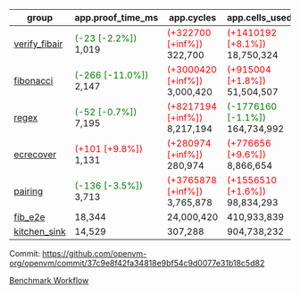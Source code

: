 | group | app.proof_time_ms | app.cycles | app.cells_used | leaf.proof_time_ms | leaf.cycles | leaf.cells_used |
| -- | -- | -- | -- | -- | -- | -- |
| [verify_fibair](https://github.com/openvm-org/openvm/blob/benchmark-results/benchmarks-pr/1567/verify_fibair-37c9e8f42fa34818e9bf54c9d0077e31b18c5d82.md) |<span style='color: green'>(-23 [-2.2%])</span> 1,019 | <span style='color: red'>(+322700 [+inf%])</span> 322,700 | <span style='color: red'>(+1410192 [+8.1%])</span> 18,750,324 |- | - | - |
| [fibonacci](https://github.com/openvm-org/openvm/blob/benchmark-results/benchmarks-pr/1567/fibonacci-37c9e8f42fa34818e9bf54c9d0077e31b18c5d82.md) |<span style='color: green'>(-266 [-11.0%])</span> 2,147 | <span style='color: red'>(+3000420 [+inf%])</span> 3,000,420 | <span style='color: red'>(+915004 [+1.8%])</span> 51,504,507 |<span style='color: green'>(-84 [-2.7%])</span> 3,024 | <span style='color: red'>(+1248001 [+inf%])</span> 1,248,001 | <span style='color: red'>(+1051426 [+1.5%])</span> 70,886,104 |
| [regex](https://github.com/openvm-org/openvm/blob/benchmark-results/benchmarks-pr/1567/regex-37c9e8f42fa34818e9bf54c9d0077e31b18c5d82.md) |<span style='color: green'>(-52 [-0.7%])</span> 7,195 | <span style='color: red'>(+8217194 [+inf%])</span> 8,217,194 | <span style='color: green'>(-1776160 [-1.1%])</span> 164,734,992 |<span style='color: green'>(-3261 [-26.0%])</span> 9,304 | <span style='color: red'>(+3326817 [+inf%])</span> 3,326,817 | <span style='color: green'>(-59114416 [-19.5%])</span> 244,541,610 |
| [ecrecover](https://github.com/openvm-org/openvm/blob/benchmark-results/benchmarks-pr/1567/ecrecover-37c9e8f42fa34818e9bf54c9d0077e31b18c5d82.md) |<span style='color: red'>(+101 [+9.8%])</span> 1,131 | <span style='color: red'>(+280974 [+inf%])</span> 280,974 | <span style='color: red'>(+776656 [+9.6%])</span> 8,866,654 |<span style='color: green'>(-755 [-7.2%])</span> 9,749 | <span style='color: red'>(+2934929 [+inf%])</span> 2,934,929 | <span style='color: red'>(+2132534 [+0.9%])</span> 247,226,886 |
| [pairing](https://github.com/openvm-org/openvm/blob/benchmark-results/benchmarks-pr/1567/pairing-37c9e8f42fa34818e9bf54c9d0077e31b18c5d82.md) |<span style='color: green'>(-136 [-3.5%])</span> 3,713 | <span style='color: red'>(+3765878 [+inf%])</span> 3,765,878 | <span style='color: red'>(+1556510 [+1.6%])</span> 98,834,293 |<span style='color: green'>(-3289 [-42.7%])</span> 4,407 | <span style='color: red'>(+2010525 [+inf%])</span> 2,010,525 | <span style='color: green'>(-57512687 [-28.0%])</span> 148,012,647 |
| [fib_e2e](https://github.com/openvm-org/openvm/blob/benchmark-results/benchmarks-pr/1567/fib_e2e-37c9e8f42fa34818e9bf54c9d0077e31b18c5d82.md) | 18,344 |  24,000,420 |  410,933,839 | 16,414 |  7,462,565 |  441,088,783 |
| [kitchen_sink](https://github.com/openvm-org/openvm/blob/benchmark-results/benchmarks-pr/1567/kitchen_sink-37c9e8f42fa34818e9bf54c9d0077e31b18c5d82.md) | 14,529 |  307,288 |  904,738,232 | 21,281 |  7,904,033 |  769,363,742 |


Commit: https://github.com/openvm-org/openvm/commit/37c9e8f42fa34818e9bf54c9d0077e31b18c5d82

[Benchmark Workflow](https://github.com/openvm-org/openvm/actions/runs/16834703538)
